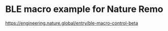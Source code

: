 # BLE macro example for Nature Remo

https://engineering.nature.global/entry/ble-macro-control-beta
